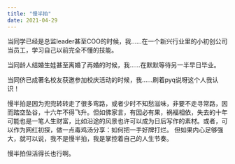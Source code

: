 ```yaml
---
title: "慢半拍"
date: 2021-04-29
---
```


当同学已经是总监leader甚至COO的时候，我……在一个新兴行业里的小初创公司当员工，学习自己以前完全不懂的技能。

当同龄人结婚生娃甚至离婚了再婚的时候，我……在默默等待另一半早日毕业。

当同侪已成著名校友获邀参加校庆活动的时候，我……刷着pyq说呀这个人我认识！

慢半拍是因为兜兜转转走了很多弯路，或者少时不知愁滋味，非要不走寻常路，因而踏空坠谷，十六年不得飞升。但如佛家言，有因必有果，祸福相依，失去的十年可能也是一笔人生财富，比如沿途的风景也许可以成为日后写作的素材。或者，可以作为网红初探，做一点毒鸡汤分享：如何把一手好牌打烂。
但如果内心足够强大，就可以说，我不是慢半拍，我是掌控着自己的人生节奏。

慢半拍但活得长也行啊。
